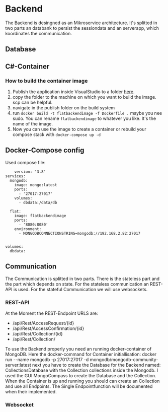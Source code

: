 # Backend
The Backend is desingned as an Mikroservice architecture.
It's splitted in two parts an databank to persist the sessiondata and an serverapp,
which koordinates the communication.
## Database

## C#-Container
### How to build the container image
1. Publish the application inside VisualStudio to a folder [here](../..\backend\FlatBackend\FlatBackend\bin\Release\net8.0\publish).
2. copy the folder to the machine on which you want to build the image. scp can be helpful.
3. navigate in the publish folder on the build system
4. run ``docker build -t flatbackendimage -f Dockerfile .`` maybe you nee sudo. You can rename ``flatbackendimage`` to whatever you like. It's the name of the image.
5. Now you can use the image to create a container or rebuild your compose stack with ``docker-compose up -d``
## Docker-Compose config
Used compose file:
```docker-compse
    version: '3.8'
services:
  mongodb:
    image: mongo:latest
    ports:
      - '27017:27017'
    volumes:
      - dbdata:/data/db

  flat:
    image: flatbackendimage
    ports:
      - '8080:8080'
    environment:
      - MONGODBCONNECTIONSTRING=mongodb://192.168.2.82:27017


volumes:
  dbdata:
```

## Communication
The Communication is splitted in two parts. There is the stateless part and the part which depends on state.
For the stateless communication an REST-API is used. For the stateful Communication we will use websockets.
### REST-API
At the Moment the REST-Endpoint URLS are:
 - /api/Rest/AccessRequest/{id}
 - /api/Rest/AccessConfirmation/{id}
 - /api/Rest/Collection/{id}
 - /api/Rest/Collection/

To use the Backend properly you need an running docker-container of MongoDB.
Here the docker-command for Container initiallisation: docker run --name mongodb -p 27017:27017 -d mongodb/mongodb-community-server:latest
next you have to create the Database for the Backend named: CollectionsDatabase with the Collection collections inside the Mongodb.
I used the GUI MongoCompass to create the Database and the Collection.
When the Container is up and running you should can create an Collection and use all Endpoints.
The Single Endpointfunction will be documented when their implemented.
### Websocket
